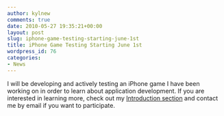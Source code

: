 ```yaml
---
author: kylnew
comments: true
date: 2010-05-27 19:35:21+00:00
layout: post
slug: iphone-game-testing-starting-june-1st
title: iPhone Game Testing Starting June 1st
wordpress_id: 76
categories:
- News
---
```


I will be developing and actively testing an iPhone game I have been working on in order to learn about application development. If you are interested in learning more, check out my [Introduction section](http://www.bitwit.ca/testing/testing-introduction/) and contact me by email if you want to participate.
